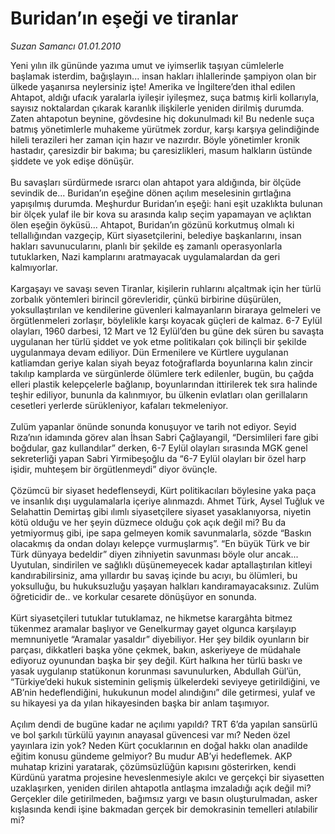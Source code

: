# Buridan’ın eşeği ve tiranlar

*Suzan Samancı 01.01.2010*

<div class="yazi">Yeni yılın ilk gününde yazıma umut ve iyimserlik taşıyan cümlelerle başlamak isterdim, bağışlayın... insan hakları ihlallerinde şampiyon olan bir ülkede yaşanırsa neylersiniz işte! Amerika ve İngiltere’den ithal edilen Ahtapot, aldığı ufacık yaralarla iyileşir iyileşmez, suça batmış kirli kollarıyla, sayısız noktalardan çıkarak karanlık ilişkilerle yeniden dirilmiş durumda. Zaten ahtapotun beynine, gövdesine hiç dokunulmadı ki! Bu nedenle suça batmış yönetimlerle muhakeme yürütmek zordur, karşı karşıya gelindiğinde hileli terazileri her zaman için hazır ve nazırdır. Böyle yönetimler kronik hastadır, çaresizdir bir bakıma; bu çaresizlikleri, masum halkların üstünde şiddete ve yok edişe dönüşür. <br/><br/>Bu savaşları sürdürmede ısrarcı olan ahtapot yara aldığında, bir ölçüde sevindik de... Buridan’ın eşeğine dönen açılım meselesinin gırtlağına yapışılmış durumda. Meşhurdur Buridan’ın eşeği: hani eşit uzaklıkta bulunan bir ölçek yulaf ile bir kova su arasında kalıp seçim yapamayan ve açlıktan ölen eşeğin öyküsü... Ahtapot, Buridan’ın gözünü korkutmuş olmalı ki tellallığından vazgeçip, Kürt siyasetçilerini, belediye başkanlarını, insan hakları savunucularını, planlı bir şekilde eş zamanlı operasyonlarla tutuklarken, Nazi kamplarını aratmayacak uygulamalardan da geri kalmıyorlar. <br/><br/>Kargaşayı ve savaşı seven Tiranlar, kişilerin ruhlarını alçaltmak için her türlü zorbalık yöntemleri birincil görevleridir, çünkü birbirine düşürülen, yoksullaştırılan ve kendilerine güvenleri kalmayanların biraraya gelmeleri ve örgütlenmeleri zorlaşır, böylelikle karşı koyacak güçleri de kalmaz. 6-7 Eylül olayları, 1960 darbesi, 12 Mart ve 12 Eylül’den bu güne dek süren bu savaşta uygulanan her türlü şiddet ve yok etme politikaları çok bilinçli bir şekilde uygulanmaya devam ediliyor. Dün Ermenilere ve Kürtlere uygulanan katliamdan geriye kalan siyah beyaz fotoğraflarda boyunlarına kalın zincir takılıp kamplarda ve sürgünlerde ölümlere terk edilenler, bugün, bu çağda elleri plastik kelepçelerle bağlanıp, boyunlarından ittirilerek tek sıra halinde teşhir ediliyor, bununla da kalınmıyor, bu ülkenin evlatları olan gerillaların cesetleri yerlerde sürükleniyor, kafaları tekmeleniyor. <br/><br/>Zulüm yapanlar önünde sonunda konuşuyor ve tarih not ediyor. Seyid Rıza’nın idamında görev alan İhsan Sabri Çağlayangil, “Dersimlileri fare gibi boğdular, gaz kullandılar” derken, 6-7 Eylül olayları sırasında MGK genel sekreterliği yapan Sabri Yirmibeşoğlu da “6-7 Eylül olayları bir özel harp işidir, muhteşem bir örgütlenmeydi” diyor övünçle. <br/><br/>Çözümcü bir siyaset hedeflenseydi, Kürt politikacıları böylesine yaka paça ve insanlık dışı uygulamalarla içeriye alınmazdı. Ahmet Türk, Aysel Tuğluk ve Selahattin Demirtaş gibi ılımlı siyasetçilere siyaset yasaklanıyorsa, niyetin kötü olduğu ve her şeyin düzmece olduğu çok açık değil mi? Bu da yetmiyormuş gibi, ipe sapa gelmeyen komik savunmalarla, sözde “Baskın olacakmış da ondan dolayı kelepçe vurmuşlarmış”. “En büyük Türk ve bir Türk dünyaya bedeldir” diyen zihniyetin savunması böyle olur ancak... Uyutulan, sindirilen ve sağlıklı düşünemeyecek kadar aptallaştırılan kitleyi kandırabilirsiniz, ama yıllardır bu savaş içinde bu acıyı, bu ölümleri, bu yoksulluğu, bu hukuksuzluğu yaşayan halkları kandıramayacaksınız. Zulüm öğreticidir de.. ve korkular cesarete dönüşüyor en sonunda. <br/><br/>Kürt siyasetçileri tutuklar tutuklamaz, ne hikmetse karargâhta bitmez tükenmez aramalar başlıyor ve Genelkurmay gayet olgunca karşılayıp memnuniyetle “Aramalar yasaldır” diyebiliyor. Her şey bildik oyunların bir parçası, dikkatleri başka yöne çekmek, bakın, askeriyeye de müdahale ediyoruz oyunundan başka bir şey değil. Kürt halkına her türlü baskı ve yasak uygulanıp statükonun korunması savunulurken, Abdullah Gül’ün, “Türkiye’deki hukuk sisteminin gelişmiş ülkelerdeki seviyeye getirildiğini, ve AB’nin hedeflendiğini, hukukunun model alındığını” dile getirmesi, yulaf ve su hikayesi ya da yılan hikayesinden başka bir anlam taşımıyor. <br/><br/>Açılım dendi de bugüne kadar ne açılımı yapıldı? TRT 6’da yapılan sansürlü ve bol şarkılı türkülü yayının anayasal güvencesi var mı? Neden özel yayınlara izin yok? Neden Kürt çocuklarının en doğal hakkı olan anadilde eğitim konusu gündeme gelmiyor? Bu mudur AB’yi hedeflemek. AKP muhatap krizini yaratarak, çözümsüzlüğün kapısını gösterirken, kendi Kürdünü yaratma projesine heveslenmesiyle akılcı ve gerçekçi bir siyasetten uzaklaşırken, yeniden dirilen ahtapotla antlaşma imzaladığı açık değil mi? Gerçekler dile getirilmeden, bağımsız yargı ve basın oluşturulmadan, asker kışlasında kendi işine bakmadan gerçek bir demokrasinin temelleri atılabilir mi?
              </div>
